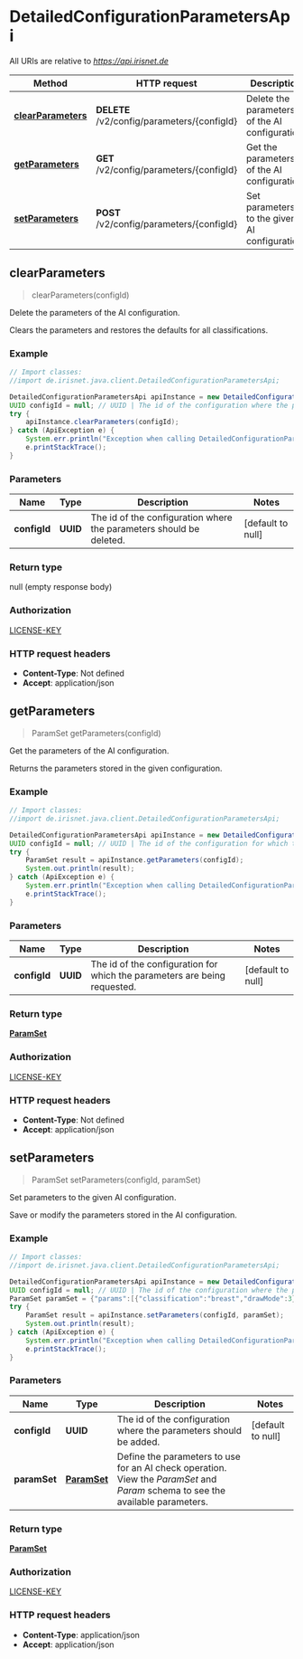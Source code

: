 # DetailedConfigurationParametersApi

All URIs are relative to *https://api.irisnet.de*

Method | HTTP request | Description
------------- | ------------- | -------------
[**clearParameters**](DetailedConfigurationParametersApi.md#clearParameters) | **DELETE** /v2/config/parameters/{configId} | Delete the parameters of the AI configuration.
[**getParameters**](DetailedConfigurationParametersApi.md#getParameters) | **GET** /v2/config/parameters/{configId} | Get the parameters of the AI configuration.
[**setParameters**](DetailedConfigurationParametersApi.md#setParameters) | **POST** /v2/config/parameters/{configId} | Set parameters to the given AI configuration.



## clearParameters

> clearParameters(configId)

Delete the parameters of the AI configuration.

Clears the parameters and restores the defaults for all classifications.

### Example

```java
// Import classes:
//import de.irisnet.java.client.DetailedConfigurationParametersApi;

DetailedConfigurationParametersApi apiInstance = new DetailedConfigurationParametersApi();
UUID configId = null; // UUID | The id of the configuration where the parameters should be deleted.
try {
    apiInstance.clearParameters(configId);
} catch (ApiException e) {
    System.err.println("Exception when calling DetailedConfigurationParametersApi#clearParameters");
    e.printStackTrace();
}
```

### Parameters


Name | Type | Description  | Notes
------------- | ------------- | ------------- | -------------
 **configId** | **UUID**| The id of the configuration where the parameters should be deleted. | [default to null]

### Return type

null (empty response body)

### Authorization

[LICENSE-KEY](../README.md#LICENSE-KEY)

### HTTP request headers

- **Content-Type**: Not defined
- **Accept**: application/json


## getParameters

> ParamSet getParameters(configId)

Get the parameters of the AI configuration.

Returns the parameters stored in the given configuration.

### Example

```java
// Import classes:
//import de.irisnet.java.client.DetailedConfigurationParametersApi;

DetailedConfigurationParametersApi apiInstance = new DetailedConfigurationParametersApi();
UUID configId = null; // UUID | The id of the configuration for which the parameters are being requested.
try {
    ParamSet result = apiInstance.getParameters(configId);
    System.out.println(result);
} catch (ApiException e) {
    System.err.println("Exception when calling DetailedConfigurationParametersApi#getParameters");
    e.printStackTrace();
}
```

### Parameters


Name | Type | Description  | Notes
------------- | ------------- | ------------- | -------------
 **configId** | **UUID**| The id of the configuration for which the parameters are being requested. | [default to null]

### Return type

[**ParamSet**](ParamSet.md)

### Authorization

[LICENSE-KEY](../README.md#LICENSE-KEY)

### HTTP request headers

- **Content-Type**: Not defined
- **Accept**: application/json


## setParameters

> ParamSet setParameters(configId, paramSet)

Set parameters to the given AI configuration.

Save or modify the parameters stored in the AI configuration.

### Example

```java
// Import classes:
//import de.irisnet.java.client.DetailedConfigurationParametersApi;

DetailedConfigurationParametersApi apiInstance = new DetailedConfigurationParametersApi();
UUID configId = null; // UUID | The id of the configuration where the parameters should be added.
ParamSet paramSet = {"params":[{"classification":"breast","drawMode":3},{"classification":"vulva","drawMode":3},{"classification":"penis","drawMode":3},{"classification":"vagina","drawMode":3},{"classification":"buttocks","drawMode":3},{"classification":"anus","drawMode":3},{"classification":"toy","drawMode":3},{"classification":"oral","drawMode":3},{"classification":"penetration","drawMode":3}]}; // ParamSet | Define the parameters to use for an AI check operation. View the _ParamSet_ and _Param_ schema to see the available parameters.
try {
    ParamSet result = apiInstance.setParameters(configId, paramSet);
    System.out.println(result);
} catch (ApiException e) {
    System.err.println("Exception when calling DetailedConfigurationParametersApi#setParameters");
    e.printStackTrace();
}
```

### Parameters


Name | Type | Description  | Notes
------------- | ------------- | ------------- | -------------
 **configId** | **UUID**| The id of the configuration where the parameters should be added. | [default to null]
 **paramSet** | [**ParamSet**](ParamSet.md)| Define the parameters to use for an AI check operation. View the _ParamSet_ and _Param_ schema to see the available parameters. |

### Return type

[**ParamSet**](ParamSet.md)

### Authorization

[LICENSE-KEY](../README.md#LICENSE-KEY)

### HTTP request headers

- **Content-Type**: application/json
- **Accept**: application/json

